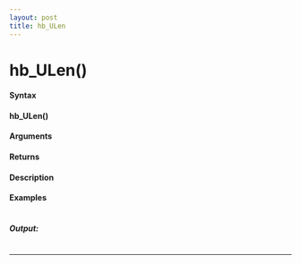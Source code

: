 ```yaml
---
layout: post
title: hb_ULen
---
```


# hb_ULen()


#### Syntax

#### hb_ULen()

#### Arguments

#### Returns

#### Description

#### Examples

```

```

##### Output:

```

```

---